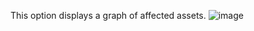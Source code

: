 This option displays a graph of affected assets.
![image](https://github.com/hiyasharma/Team-Detect-vulnerabilities/assets/94289402/5e7e867b-3eba-45c7-a770-591a033b3878)
